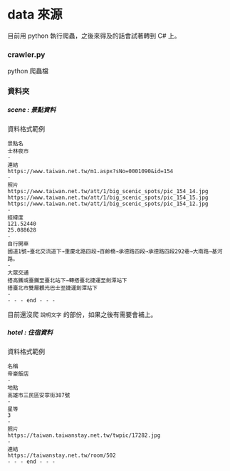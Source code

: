 # data 來源
目前用 python 執行爬蟲，之後來得及的話會試著轉到 C# 上。  

### crawler.py
python 爬蟲檔

### 資料夾  
##### scene : 景點資料  
資料格式範例 
```
景點名
士林夜市
-
連結
https://www.taiwan.net.tw/m1.aspx?sNo=0001090&id=154
-
照片
https://www.taiwan.net.tw/att/1/big_scenic_spots/pic_154_14.jpg
https://www.taiwan.net.tw/att/1/big_scenic_spots/pic_154_15.jpg
https://www.taiwan.net.tw/att/1/big_scenic_spots/pic_154_12.jpg
-
經緯度
121.52440
25.088628
-
自行開車
國道1號→臺北交流道下→重慶北路四段→百齡橋→承德路四段→承德路四段292巷→大南路→基河路。
-
大眾交通
搭高鐵或臺鐵至臺北站下→轉搭臺北捷運至劍潭站下
搭臺北市雙層觀光巴士至捷運劍潭站下
-
- - - end - - -
```
目前還沒爬 `說明文字` 的部份，如果之後有需要會補上。  

##### hotel : 住宿資料  
資料格式範例  
```
名稱
帝豪飯店
-
地點
高雄市三民區安寧街387號
-
星等
3
-
照片
https://taiwan.taiwanstay.net.tw/twpic/17282.jpg
-
連結
https://taiwanstay.net.tw/room/502
- - - end - - -
```
